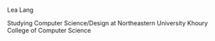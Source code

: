 Lea Lang 

Studying Computer Science/Design at Northeastern University Khoury College of Computer Science 
